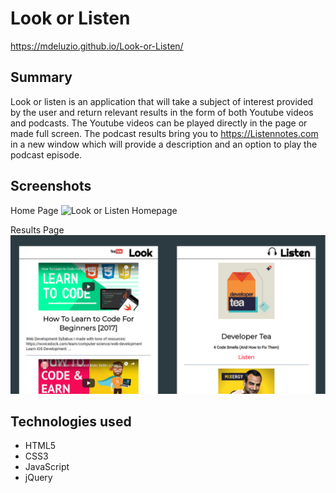 Look or Listen
==============

https://mdeluzio.github.io/Look-or-Listen/

Summary
-------

Look or listen is an application that will take a subject of interest provided by the user and return relevant results in the
form of both Youtube videos and podcasts. The Youtube videos can be played directly in the page or made full screen. The podcast
results bring you to https://Listennotes.com in a new window which will provide a description and an option to play the podcast episode.



Screenshots
-----------
Home Page
![Look or Listen Homepage](/images/Look-or-Listen-Homepage.png)

Results Page
![Look or Listen Results Page](/images/Look-or-Listen-Results.png)

Technologies used
-----------------
* HTML5
* CSS3
* JavaScript
* jQuery
